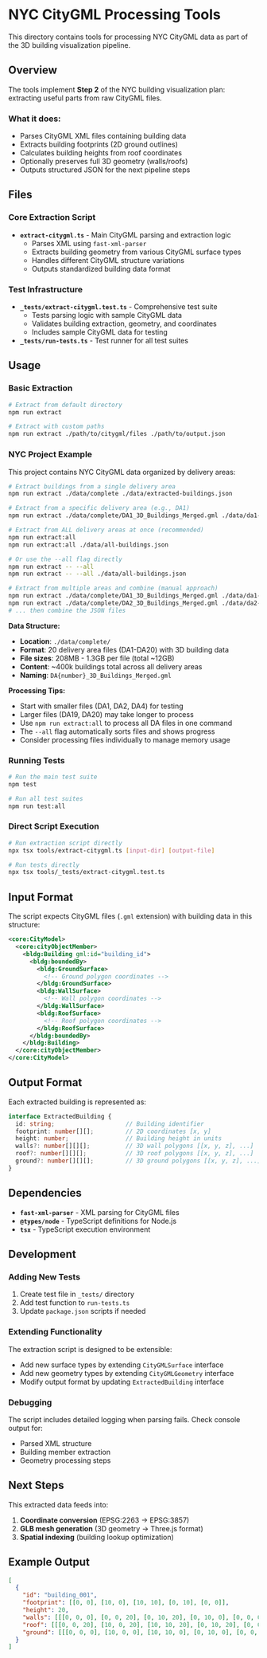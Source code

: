 # NYC CityGML Processing Tools

This directory contains tools for processing NYC CityGML data as part of the 3D building visualization pipeline.

## Overview

The tools implement **Step 2** of the NYC building visualization plan: extracting useful parts from raw CityGML files.

### What it does:
- Parses CityGML XML files containing building data
- Extracts building footprints (2D ground outlines)
- Calculates building heights from roof coordinates
- Optionally preserves full 3D geometry (walls/roofs)
- Outputs structured JSON for the next pipeline steps

## Files

### Core Extraction Script
- **`extract-citygml.ts`** - Main CityGML parsing and extraction logic
  - Parses XML using `fast-xml-parser`
  - Extracts building geometry from various CityGML surface types
  - Handles different CityGML structure variations
  - Outputs standardized building data format

### Test Infrastructure
- **`_tests/extract-citygml.test.ts`** - Comprehensive test suite
  - Tests parsing logic with sample CityGML data
  - Validates building extraction, geometry, and coordinates
  - Includes sample CityGML data for testing
- **`_tests/run-tests.ts`** - Test runner for all test suites

## Usage

### Basic Extraction
```bash
# Extract from default directory
npm run extract

# Extract with custom paths
npm run extract ./path/to/citygml/files ./path/to/output.json
```

### NYC Project Example
This project contains NYC CityGML data organized by delivery areas:

```bash
# Extract buildings from a single delivery area
npm run extract ./data/complete ./data/extracted-buildings.json

# Extract from a specific delivery area (e.g., DA1)
npm run extract ./data/complete/DA1_3D_Buildings_Merged.gml ./data/da1-buildings.json

# Extract from ALL delivery areas at once (recommended)
npm run extract:all
npm run extract:all ./data/all-buildings.json

# Or use the --all flag directly
npm run extract -- --all
npm run extract -- --all ./data/all-buildings.json

# Extract from multiple areas and combine (manual approach)
npm run extract ./data/complete/DA1_3D_Buildings_Merged.gml ./data/da1-buildings.json
npm run extract ./data/complete/DA2_3D_Buildings_Merged.gml ./data/da2-buildings.json
# ... then combine the JSON files
```

**Data Structure:**
- **Location**: `./data/complete/`
- **Format**: 20 delivery area files (DA1-DA20) with 3D building data
- **File sizes**: 208MB - 1.3GB per file (total ~12GB)
- **Content**: ~400k buildings total across all delivery areas
- **Naming**: `DA{number}_3D_Buildings_Merged.gml`

**Processing Tips:**
- Start with smaller files (DA1, DA2, DA4) for testing
- Larger files (DA19, DA20) may take longer to process
- Use `npm run extract:all` to process all DA files in one command
- The `--all` flag automatically sorts files and shows progress
- Consider processing files individually to manage memory usage

### Running Tests
```bash
# Run the main test suite
npm test

# Run all test suites
npm run test:all
```

### Direct Script Execution
```bash
# Run extraction script directly
npx tsx tools/extract-citygml.ts [input-dir] [output-file]

# Run tests directly
npx tsx tools/_tests/extract-citygml.test.ts
```

## Input Format

The script expects CityGML files (`.gml` extension) with building data in this structure:

```xml
<core:CityModel>
  <core:cityObjectMember>
    <bldg:Building gml:id="building_id">
      <bldg:boundedBy>
        <bldg:GroundSurface>
          <!-- Ground polygon coordinates -->
        </bldg:GroundSurface>
        <bldg:WallSurface>
          <!-- Wall polygon coordinates -->
        </bldg:WallSurface>
        <bldg:RoofSurface>
          <!-- Roof polygon coordinates -->
        </bldg:RoofSurface>
      </bldg:boundedBy>
    </bldg:Building>
  </core:cityObjectMember>
</core:CityModel>
```

## Output Format

Each extracted building is represented as:

```typescript
interface ExtractedBuilding {
  id: string;                    // Building identifier
  footprint: number[][];         // 2D coordinates [x, y]
  height: number;                // Building height in units
  walls?: number[][][];          // 3D wall polygons [[x, y, z], ...]
  roof?: number[][][];           // 3D roof polygons [[x, y, z], ...]
  ground?: number[][][];         // 3D ground polygons [[x, y, z], ...]
}
```

## Dependencies

- **`fast-xml-parser`** - XML parsing for CityGML files
- **`@types/node`** - TypeScript definitions for Node.js
- **`tsx`** - TypeScript execution environment

## Development

### Adding New Tests
1. Create test file in `_tests/` directory
2. Add test function to `run-tests.ts`
3. Update `package.json` scripts if needed

### Extending Functionality
The extraction script is designed to be extensible:
- Add new surface types by extending `CityGMLSurface` interface
- Add new geometry types by extending `CityGMLGeometry` interface
- Modify output format by updating `ExtractedBuilding` interface

### Debugging
The script includes detailed logging when parsing fails. Check console output for:
- Parsed XML structure
- Building member extraction
- Geometry processing steps

## Next Steps

This extracted data feeds into:
1. **Coordinate conversion** (EPSG:2263 → EPSG:3857)
2. **GLB mesh generation** (3D geometry → Three.js format)
3. **Spatial indexing** (building lookup optimization)

## Example Output

```json
[
  {
    "id": "building_001",
    "footprint": [[0, 0], [10, 0], [10, 10], [0, 10], [0, 0]],
    "height": 20,
    "walls": [[[0, 0, 0], [0, 0, 20], [0, 10, 20], [0, 10, 0], [0, 0, 0]]],
    "roof": [[[0, 0, 20], [10, 0, 20], [10, 10, 20], [0, 10, 20], [0, 0, 20]]],
    "ground": [[[0, 0, 0], [10, 0, 0], [10, 10, 0], [0, 10, 0], [0, 0, 0]]]
  }
]
```
